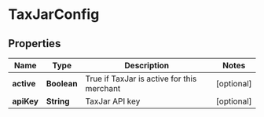 
# TaxJarConfig

## Properties
Name | Type | Description | Notes
------------ | ------------- | ------------- | -------------
**active** | **Boolean** | True if TaxJar is active for this merchant |  [optional]
**apiKey** | **String** | TaxJar API key |  [optional]



